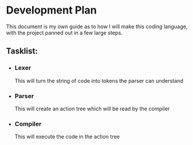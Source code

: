 # Development Plan

This document is my own guide as to how I will make this coding language, with the project panned out in a few large steps.

## Tasklist:
- ### Lexer
    This will turn the string of code into tokens the parser can understand
- ### Parser
    This will create an action tree which will be read by the compiler
- ### Compiler
    This will execute the code in the action tree